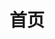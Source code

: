 ---
lang: zh-CN
title: 首页
description: 一个基于Element-Plus的表单、表格组件
home: true
heroImage: /assets/images/logo.png
actions:
  - text: 快速上手
    link: /guide/#快速上手
    type: primary
  - text: 项目简介
    link: /guide/#v-el-table
    type: secondary
---